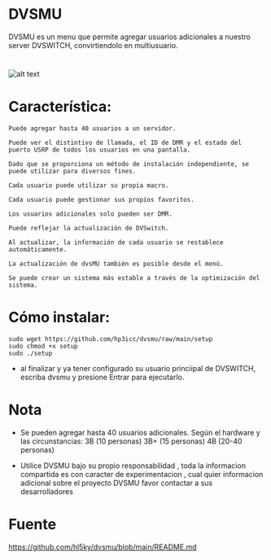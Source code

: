 # DVSMU 

DVSMU es un menu que permite agregar usuarios adicionales a nuestro server DVSWITCH, convirtiendolo en multiusuario.

#
![alt text](https://raw.githubusercontent.com/hp3icc/DVSMU/main/E8D1FC07-6509-4170-B0E9-92488983AE89.jpeg)

# Característica:

    Puede agregar hasta 40 usuarios a un servidor.
    
    Puede ver el distintivo de llamada, el ID de DMR y el estado del puerto USRP de todos los usuarios en una pantalla.
    
    Dado que se proporciona un método de instalación independiente, se puede utilizar para diversos fines.
    
    Cada usuario puede utilizar su propia macro.
    
    Cada usuario puede gestionar sus propios favoritos.
    
    Los usuarios adicionales solo pueden ser DMR.
    
    Puede reflejar la actualización de DVSwitch.
    
    Al actualizar, la información de cada usuario se restablece automáticamente.
    
    La actualización de dvsMU también es posible desde el menú.
    
    Se puede crear un sistema más estable a través de la optimización del sistema.
    
#

# Cómo instalar:

    sudo wget https://github.com/hp3icc/dvsmu/raw/main/setup
    sudo chmod +x setup
    sudo ./setup
    
* al finalizar y ya tener configurado su usuario princiipal de DVSWITCH, escriba dvsmu y presione Entrar para ejecutarlo. 

# Nota 

* Se pueden agregar hasta 40 usuarios adicionales. Según el hardware y las circunstancias: 3B (10 personas) 3B+ (15 personas) 4B (20-40 personas) 

* Utilice DVSMU bajo su propio responsabilidad , toda la informacion compartida es con caracter de experimentacion , cual quier informacion adicional sobre el proyecto DVSMU favor contactar a sus desarrolladores 

# Fuente

https://github.com/hl5ky/dvsmu/blob/main/README.md
